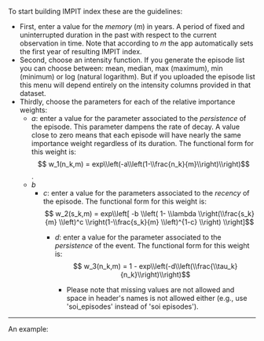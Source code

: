 To start building IMPIT index these are the guidelines: 
  
  * First, enter a value for the *memory* ($m$) in years. A period of fixed and uninterrupted duration in the past with respect to the current observation in time. Note that according to $m$ the app automatically sets the first year of resulting IMPIT index. 
* Second, choose an intensity function. If you generate the episode list you can choose between: mean, median, max (maximum), min (minimum) or log (natural logarithm). But if you uploaded the episode list this menu will depend entirely on the intensity columns provided in that dataset. 
* Thirdly, choose the parameters for each of the relative importance weights: 
  * $a$: enter a value for the parameter associated to the *persistence* of the episode. This parameter dampens the rate of decay. A value close to zero means that each episode will have nearly the same importance weight regardless of its duration. The functional form for this weight is:
  $$ w_1(n_k,m) = exp\\left(-a\\left(1-\\frac{n_k}{m}\\right)\\right)$$.
  * $b$ 
    * $c$: enter a value for the parameters associated to the *recency* of the episode. The functional form for this weight is:
    $$ w_2(s_k,m) = exp\\left[ -b \\left( 1- \\lambda \\right(\\frac{s_k}{m} \\left)^c \\right(1-\\frac{s_k}{m} \\left)^{1-c} \\right) \\right]$$
      * $d$: enter a value for the parameter associated to the *persistence* of the event. The functional form for this weight is:
      $$ w_3(n_k,m) = 1 - exp\\left(-d\\left(\\frac{\\tau_k}{n_k}\\right)\\right)$$
        
        
        * Please note that missing values are not allowed and space in header's names is not allowed either (e.g., use 'soi_episodes' instead of 'soi episodes').


*** 
An example: